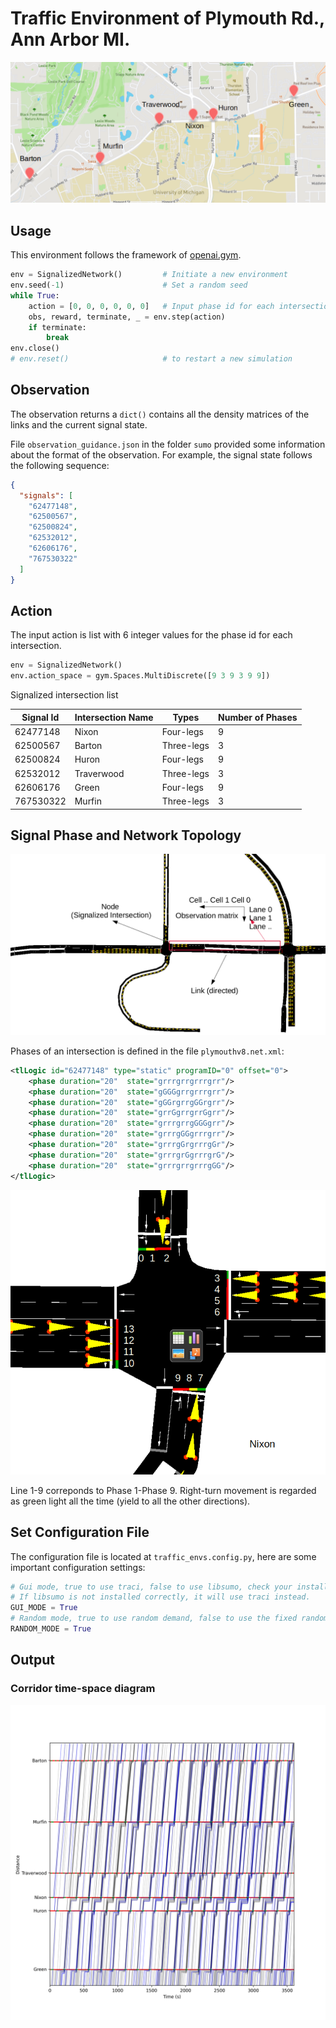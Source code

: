 # Traffic Environment of Plymouth Rd., Ann Arbor MI.

![Plymouth Rd](../figs/plymouth.png)

## Usage

This environment follows the framework of [openai.gym](https://gym.openai.com/).

```python
env = SignalizedNetwork()         # Initiate a new environment
env.seed(-1)                      # Set a random seed
while True: 
    action = [0, 0, 0, 0, 0, 0]   # Input phase id for each intersections
    obs, reward, terminate, _ = env.step(action)
    if terminate:
        break
env.close()
# env.reset()                     # to restart a new simulation
```

## Observation

The observation returns a ```dict()``` contains all the density matrices of the links and the current signal state.

File ```observation_guidance.json``` in the folder ```sumo``` provided some information about the format of the observation. For example, the signal state follows the following sequence:

```json
{
  "signals": [
    "62477148",           
    "62500567",
    "62500824",  
    "62532012",
    "62606176",
    "767530322"
  ]
}
```

## Action

The input action is list with 6 integer values for the phase id for each intersection.

```python
env = SignalizedNetwork()
env.action_space = gym.Spaces.MultiDiscrete([9 3 9 3 9 9])

```
Signalized intersection list

| Signal Id | Intersection Name | Types | Number of Phases |
|-----------|-------------------|-------| -----------------|
|62477148 |  Nixon   | Four-legs | 9 |
|62500567 | Barton   | Three-legs | 3 |
| 62500824 | Huron | Four-legs | 9 |
| 62532012  | Traverwood | Three-legs | 3 |
| 62606176  | Green | Four-legs | 9|
| 767530322 | Murfin | Three-legs | 3|

## Signal Phase and Network Topology

![network topology](../figs/network.png)

Phases of an intersection is defined in the file ```plymouthv8.net.xml```:

```xml
<tlLogic id="62477148" type="static" programID="0" offset="0">
    <phase duration="20"  state="grrrgrrgrrrgrr"/>
    <phase duration="20"  state="gGGGgrrgrrrgrr"/>
    <phase duration="20"  state="gGGrgrrgGGrgrr"/>
    <phase duration="20"  state="grrGgrrgrrGgrr"/>
    <phase duration="20"  state="grrrgrrgGGGgrr"/>
    <phase duration="20"  state="grrrgGGgrrrgrr"/>
    <phase duration="20"  state="grrrgGrgrrrgGr"/>
    <phase duration="20"  state="grrrgrGgrrrgrG"/>
    <phase duration="20"  state="grrrgrrgrrrgGG"/>
</tlLogic>
```

![Signal Phase](../figs/phase.png)

Line 1-9 correponds to Phase 1-Phase 9. Right-turn movement is regarded as green light all the time (yield to all the other directions). 

## Set Configuration File

The configuration file is located at ```traffic_envs.config.py```, here are some important configuration settings:

```python
# Gui mode, true to use traci, false to use libsumo, check your installment of libsumo. 
# If libsumo is not installed correctly, it will use traci instead.
GUI_MODE = True
# Random mode, true to use random demand, false to use the fixed random seed
RANDOM_MODE = True
```

## Output 

### Corridor time-space diagram
![Signal Phase](../figs/e2w_corridor.png)

